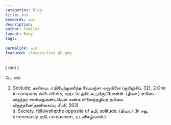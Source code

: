 ```yaml
---
categories: blog
title: எமி
keywords: எமி
description: 
author: Tamilan
layout: Ruby
tags: 
 
permalink: எமி
featured: /images/ttak-48.png
---
```

  
[ emi ]  
  
பெ. எம்  
1. Solitude; தனிமை. எமியேந்துணிந்த வேமஞ்சா லருவினை (குறிஞ்சிப். 32). 2.One in company with others, opp. to தமி; கூடியிருப்போன்ள். (திவா.) எமியை யிருந்தர சாள்வதுகண்டவென் கண்க ளினைந்தழியத் தமியை யிருந்தனை(தணிகைப்பு. சீபரி. 563)  
s. Society, fellowshipthe opposite of தமி, solitude. (திவா.) (In சது, erroneously ஏமி, companion, உடனிகழ்வான்.)